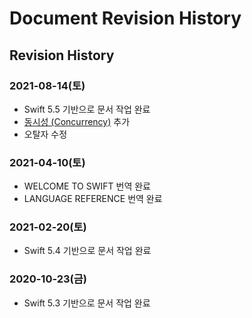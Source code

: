 # Document Revision History

## Revision History

### 2021-08-14\(토\)

* Swift 5.5 기반으로 문서 작업 완료
* [동시성 \(Concurrency\)](../language-guide-1/concurrency.md) 추가
* 오탈자 수정

### 2021-04-10\(토\)

* WELCOME TO SWIFT 번역 완료
* LANGUAGE REFERENCE 번역 완료

### 2021-02-20\(토\)

* Swift 5.4 기반으로 문서 작업 완료

### 2020-10-23\(금\)

* Swift 5.3 기반으로 문서 작업 완료


